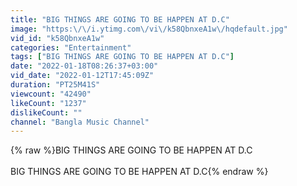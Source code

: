 ```yaml
---
title: "BIG THINGS ARE GOING TO BE HAPPEN AT D.C"
image: "https:\/\/i.ytimg.com\/vi\/k58QbnxeA1w\/hqdefault.jpg"
vid_id: "k58QbnxeA1w"
categories: "Entertainment"
tags: ["BIG THINGS ARE GOING TO BE HAPPEN AT D.C"]
date: "2022-01-18T08:26:37+03:00"
vid_date: "2022-01-12T17:45:09Z"
duration: "PT25M41S"
viewcount: "42490"
likeCount: "1237"
dislikeCount: ""
channel: "Bangla Music Channel"
---
```

{% raw %}BIG THINGS ARE GOING TO BE HAPPEN AT D.C<br /><br />BIG THINGS ARE GOING TO BE HAPPEN AT D.C{% endraw %}
